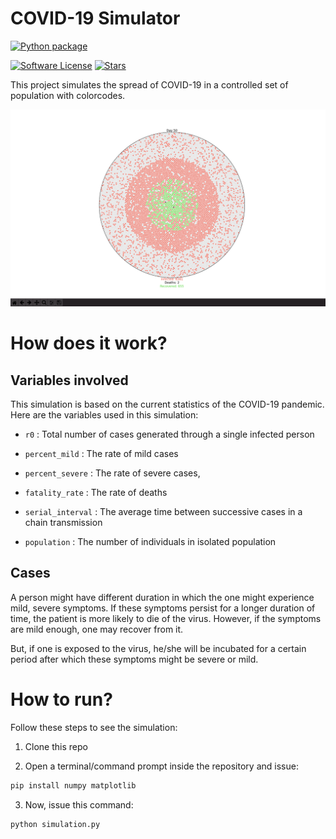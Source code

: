 # COVID-19 Simulator

[![Python package](https://github.com/EmperorYP7/Covid-simulator/actions/workflows/python.yml/badge.svg)](https://github.com/EmperorYP7/Covid-simulator/actions/workflows/python.yml)

[![Software License](https://img.shields.io/github/license/EmperorYP7/tmake?style=for-the-badge&logo=appveyor)](/LICENSE.md)
[![Stars](https://img.shields.io/github/stars/EmperorYP7/Covid-simulator?style=for-the-badge&logo=appveyor)](https://github.com/EmperorYP7/Covid-simulator/stargazers)

This project simulates the spread of COVID-19 in a controlled set of population with colorcodes.

![Screenshot](./resources/images/screenshot.png)

# How does it work?

## Variables involved

This simulation is based on the current statistics of the COVID-19 pandemic. Here are the variables used in this simulation:

- `r0` : Total number of cases generated through a single infected person

- `percent_mild` : The rate of mild cases

- `percent_severe` : The rate of severe cases,

- `fatality_rate` : The rate of deaths

- `serial_interval` : The average time between successive cases in a chain transmission

- `population` : The number of individuals in isolated population

## Cases

A person might have different duration in which the one might experience mild, severe symptoms. 
If these symptoms persist for a longer duration of time, the patient is more likely to die of the virus. 
However, if the symptoms are mild enough, one may recover from it.

But, if one is exposed to the virus, he/she will be incubated
for a certain period after which these symptoms might be severe or mild.

# How to run?

Follow these steps to see the simulation:

1. Clone this repo

1. Open a terminal/command prompt inside the repository and issue:
```bash
pip install numpy matplotlib
```

3. Now, issue this command:
```bash
python simulation.py
```
